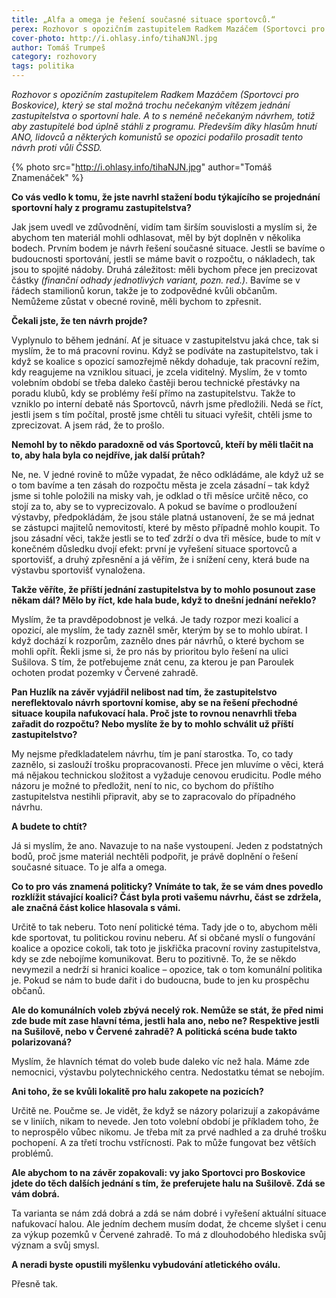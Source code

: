 ```yaml
---
title: „Alfa a omega je řešení současné situace sportovců.“
perex: Rozhovor s opozičním zastupitelem Radkem Mazáčem (Sportovci pro Boskovice), který se stal možná trochu nečekaným vítězem jednání zastupitelstva o sportovní hale.
cover-photo: http://i.ohlasy.info/tihaNJNl.jpg
author: Tomáš Trumpeš
category: rozhovory
tags: politika
---
```


*Rozhovor s opozičním zastupitelem Radkem Mazáčem (Sportovci pro Boskovice), který se stal možná trochu nečekaným vítězem jednání zastupitelstva o sportovní hale. A to s neméně nečekaným návrhem, totiž aby zastupitelé bod úplně stáhli z programu. Především díky hlasům hnutí ANO, lidovců a některých komunistů se opozici podařilo prosadit tento návrh proti vůli ČSSD.*

{% photo src="http://i.ohlasy.info/tihaNJN.jpg" author="Tomáš Znamenáček" %}

**Co vás vedlo k tomu, že jste navrhl stažení bodu týkajícího se projednání sportovní haly z programu zastupitelstva?**

Jak jsem uvedl ve zdůvodnění, vidím tam širším souvislosti a myslím si, že abychom ten materiál mohli odhlasovat, měl by být doplněn v několika bodech. Prvním bodem je návrh řešení současné situace. Jestli se bavíme o budoucnosti sportování, jestli se máme bavit o rozpočtu, o nákladech, tak jsou to spojité nádoby. Druhá záležitost: měli bychom přece jen precizovat částky *(finanční odhady jednotlivých variant, pozn. red.)*. Bavíme se v řádech stamilionů korun, takže je to zodpovědné kvůli občanům. Nemůžeme zůstat v obecné rovině, měli bychom to zpřesnit.

**Čekali jste, že ten návrh projde?**

Vyplynulo to během jednání. Ať je situace v zastupitelstvu jaká chce, tak si myslím, že to má pracovní rovinu. Když se podíváte na zastupitelstvo, tak i když se koalice s opozicí samozřejmě někdy dohaduje, tak pracovní režim, kdy reagujeme na vzniklou situaci, je zcela viditelný. Myslím, že v tomto volebním období se třeba daleko častěji berou technické přestávky na poradu klubů, kdy se problémy řeší přímo na zastupitelstvu. Takže to vzniklo po interní debatě nás Sportovců, návrh jsme předložili. Nedá se říct, jestli jsem s tím počítal, prostě jsme chtěli tu situaci vyřešit, chtěli jsme to zprecizovat. A jsem rád, že to prošlo.

**Nemohl by to někdo paradoxně od vás Sportovců, kteří by měli tlačit na to, aby hala byla co nejdříve, jak další průtah?**

Ne, ne. V jedné rovině to může vypadat, že něco odkládáme, ale když už se o tom bavíme a ten zásah do rozpočtu města je zcela zásadní – tak když jsme si tohle položili na misky vah, je odklad o tři měsíce určitě něco, co stojí za to, aby se to vyprecizovalo. A pokud se bavíme o prodloužení výstavby, předpokládám, že jsou stále platná ustanovení, že se má jednat se zástupci majitelů nemovitostí, které by město případně mohlo koupit. To jsou zásadní věci, takže jestli se to teď zdrží o dva tři měsíce, bude to mít v konečném důsledku dvojí efekt: první je vyřešení situace sportovců a sportovišť, a druhý zpřesnění a já věřím, že i snížení ceny, která bude na výstavbu sportovišť vynaložena.

**Takže věříte, že příští jednání zastupitelstva by to mohlo posunout zase někam dál? Mělo by říct, kde hala bude, když to dnešní jednání neřeklo?**

Myslím, že ta pravděpodobnost je velká. Je tady rozpor mezi koalicí a opozicí, ale myslím, že tady zazněl směr, kterým by se to mohlo ubírat. I když dochází k rozporům, zaznělo dnes pár návrhů, o které bychom se mohli opřít. Řekli jsme si, že pro nás by prioritou bylo řešení na ulici Sušilova. S tím, že potřebujeme znát cenu, za kterou je pan Paroulek ochoten prodat pozemky v Červené zahradě.

**Pan Huzlík na závěr vyjádřil nelibost nad tím, že zastupitelstvo nereflektovalo návrh sportovní komise, aby se na řešení přechodné situace koupila nafukovací hala. Proč jste to rovnou nenavrhli třeba zařadit do rozpočtu? Nebo myslíte že by to mohlo schválit už příští zastupitelstvo?**

My nejsme předkladatelem návrhu, tím je paní starostka. To, co tady zaznělo, si zaslouží trošku propracovanosti. Přece jen mluvíme o věci, která má nějakou technickou složitost a vyžaduje cenovou erudicitu. Podle mého názoru je možné to předložit, není to nic, co bychom do příštího zastupitelstva nestihli připravit, aby se to zapracovalo do případného návrhu.

**A budete to chtít?**

Já si myslím, že ano. Navazuje to na naše vystoupení. Jeden z podstatných bodů, proč jsme materiál nechtěli podpořit, je právě doplnění o řešení současné situace. To je alfa a omega.

**Co to pro vás znamená politicky? Vnímáte to tak, že se vám dnes povedlo rozklížit stávající koalici? Část byla proti vašemu návrhu, část se zdržela, ale značná část kolice hlasovala s vámi.**

Určitě to tak neberu. Toto není politické téma. Tady jde o to, abychom měli kde sportovat, tu politickou rovinu neberu. Ať si občané myslí o fungování koalice a opozice cokoli, tak toto je jiskřička pracovní roviny zastupitelstva, kdy se zde nebojíme komunikovat. Beru to pozitivně. To, že se někdo nevymezil a nedrží si hranici koalice – opozice, tak o tom komunální politika je. Pokud se nám to bude dařit i do budoucna, bude to jen ku prospěchu občanů.

**Ale do komunálních voleb zbývá necelý rok. Nemůže se stát, že před nimi zde bude mít zase hlavní téma, jestli hala ano, nebo ne? Respektive jestli na Sušilově, nebo v Červené zahradě? A politická scéna bude takto polarizovaná?**

Myslím, že hlavních témat do voleb bude daleko víc než hala. Máme zde nemocnici, výstavbu polytechnického centra. Nedostatku témat se nebojím.

**Ani toho, že se kvůli lokalitě pro halu zakopete na pozicích?**

Určitě ne. Poučme se. Je vidět, že když se názory polarizují a zakopáváme se v liniích, nikam to nevede. Jen toto volební období je příkladem toho, že to neprospělo vůbec nikomu. Je třeba mít za prvé nadhled a za druhé trošku pochopení. A za třetí trochu vstřícnosti. Pak to může fungovat bez větších problémů.

**Ale abychom to na závěr zopakovali: vy jako Sportovci pro Boskovice jdete do těch dalších jednání s tím, že preferujete halu na Sušilově. Zdá se vám dobrá.**

Ta varianta se nám zdá dobrá a zdá se nám dobré i vyřešení aktuální situace nafukovací halou. Ale jedním dechem musím dodat, že chceme slyšet i cenu za výkup pozemků v Červené zahradě. To má z dlouhodobého hlediska svůj význam a svůj smysl.

**A neradi byste opustili myšlenku vybudování atletického oválu.**

Přesně tak.